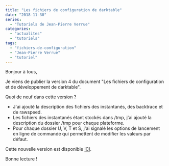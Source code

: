 ```yaml
---
title: "Les fichiers de configuration de darktable"
date: "2018-11-30"
series:
  - "Tutoriels de Jean-Pierre Verrue"
categories: 
  - "actualites"
  - "tutoriels"
tags: 
  - "fichiers-de-configuration"
  - "Jean-Pierre Verrue"
  - "tutoriel"
---
```


Bonjour à tous,

Je viens de publier la version 4 du document "Les fichiers de configuration et de développement de darktable".

Quoi de neuf dans cette version ?

- J'ai ajouté la description des fichiers des instantanés, des backtrace et de rawspeed.
- Les fichiers des instantanés étant stockés dans /tmp, j'ai ajouté la description du dossier /tmp pour chaque plateforme.
- Pour chaque dossier U, V, T et S, j'ai signalé les options de lancement en ligne de commande qui permettent de modifier les valeurs par défaut.

Cette nouvelle version est disponible [ICI](https://darktable.fr/les-fichiers-de-configuration/).

Bonne lecture !
